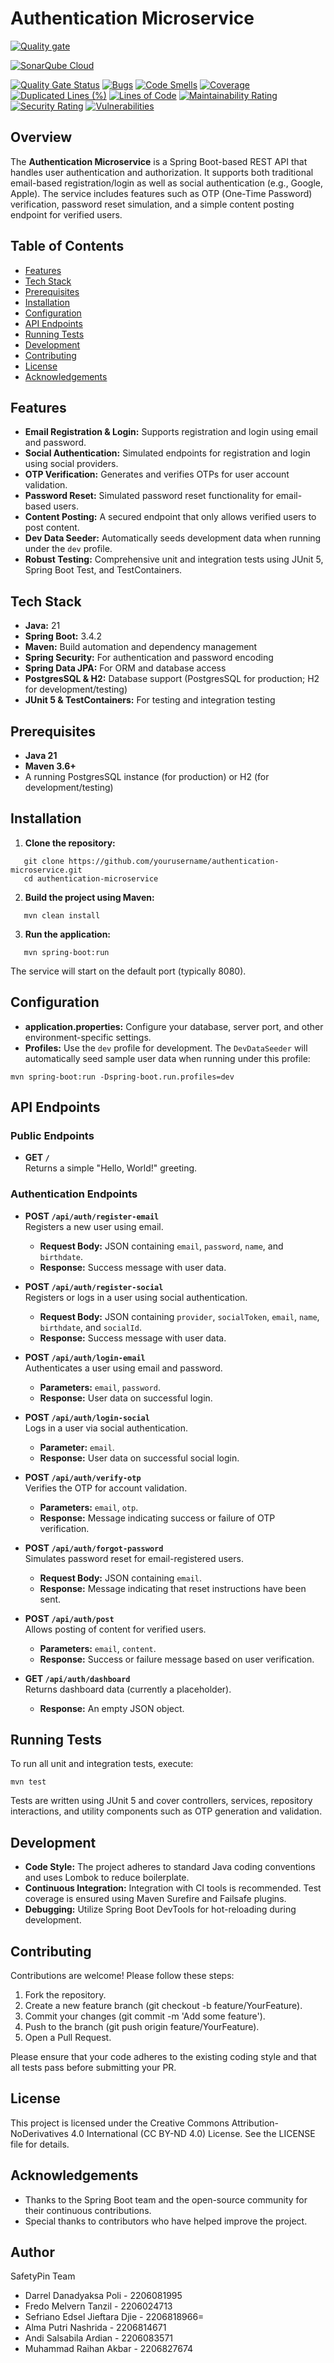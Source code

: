 # Authentication Microservice
[![Quality gate](https://sonarcloud.io/api/project_badges/quality_gate?project=safetypin-official_be-authentication)](https://sonarcloud.io/summary/new_code?id=safetypin-official_be-authentication)

[![SonarQube Cloud](https://sonarcloud.io/images/project_badges/sonarcloud-dark.svg)](https://sonarcloud.io/summary/new_code?id=safetypin-official_be-authentication)

[![Quality Gate Status](https://sonarcloud.io/api/project_badges/measure?project=safetypin-official_be-authentication&metric=alert_status)](https://sonarcloud.io/summary/new_code?id=safetypin-official_be-authentication)
[![Bugs](https://sonarcloud.io/api/project_badges/measure?project=safetypin-official_be-authentication&metric=bugs)](https://sonarcloud.io/summary/new_code?id=safetypin-official_be-authentication)
[![Code Smells](https://sonarcloud.io/api/project_badges/measure?project=safetypin-official_be-authentication&metric=code_smells)](https://sonarcloud.io/summary/new_code?id=safetypin-official_be-authentication)
[![Coverage](https://sonarcloud.io/api/project_badges/measure?project=safetypin-official_be-authentication&metric=coverage)](https://sonarcloud.io/summary/new_code?id=safetypin-official_be-authentication)
[![Duplicated Lines (%)](https://sonarcloud.io/api/project_badges/measure?project=safetypin-official_be-authentication&metric=sqale_index)](https://sonarcloud.io/summary/new_code?id=safetypin-official_be-authentication)
[![Lines of Code](https://sonarcloud.io/api/project_badges/measure?project=safetypin-official_be-authentication&metric=ncloc)](https://sonarcloud.io/summary/new_code?id=safetypin-official_be-authentication)
[![Maintainability Rating](https://sonarcloud.io/api/project_badges/measure?project=safetypin-official_be-authentication&metric=sqale_rating)](https://sonarcloud.io/summary/new_code?id=safetypin-official_be-authentication)
[![Security Rating](https://sonarcloud.io/api/project_badges/measure?project=safetypin-official_be-authentication&metric=security_rating)](https://sonarcloud.io/summary/new_code?id=safetypin-official_be-authentication)
[![Vulnerabilities](https://sonarcloud.io/api/project_badges/measure?project=safetypin-official_be-authentication&metric=vulnerabilities)](https://sonarcloud.io/summary/new_code?id=safetypin-official_be-authentication)

## Overview

The **Authentication Microservice** is a Spring Boot-based REST API that handles user authentication and authorization. It supports both traditional email-based registration/login as well as social authentication (e.g., Google, Apple). The service includes features such as OTP (One-Time Password) verification, password reset simulation, and a simple content posting endpoint for verified users.

## Table of Contents

- [Features](#features)
- [Tech Stack](#tech-stack)
- [Prerequisites](#prerequisites)
- [Installation](#installation)
- [Configuration](#configuration)
- [API Endpoints](#api-endpoints)
- [Running Tests](#running-tests)
- [Development](#development)
- [Contributing](#contributing)
- [License](#license)
- [Acknowledgements](#acknowledgements)

## Features

- **Email Registration & Login:** Supports registration and login using email and password.
- **Social Authentication:** Simulated endpoints for registration and login using social providers.
- **OTP Verification:** Generates and verifies OTPs for user account validation.
- **Password Reset:** Simulated password reset functionality for email-based users.
- **Content Posting:** A secured endpoint that only allows verified users to post content.
- **Dev Data Seeder:** Automatically seeds development data when running under the `dev` profile.
- **Robust Testing:** Comprehensive unit and integration tests using JUnit 5, Spring Boot Test, and TestContainers.

## Tech Stack

- **Java:** 21
- **Spring Boot:** 3.4.2
- **Maven:** Build automation and dependency management
- **Spring Security:** For authentication and password encoding
- **Spring Data JPA:** For ORM and database access
- **PostgresSQL & H2:** Database support (PostgresSQL for production; H2 for development/testing)
- **JUnit 5 & TestContainers:** For testing and integration testing

## Prerequisites

- **Java 21**
- **Maven 3.6+**
- A running PostgresSQL instance (for production) or H2 (for development/testing)

## Installation

1. **Clone the repository:**
```
   git clone https://github.com/yourusername/authentication-microservice.git  
   cd authentication-microservice
```
2. **Build the project using Maven:**
```
   mvn clean install
```
3. **Run the application:**
```
   mvn spring-boot:run
```
   The service will start on the default port (typically 8080).

## Configuration

- **application.properties:** Configure your database, server port, and other environment-specific settings.
- **Profiles:** Use the `dev` profile for development. The `DevDataSeeder` will automatically seed sample user data when running under this profile:

```
mvn spring-boot:run -Dspring-boot.run.profiles=dev
```

## API Endpoints

### Public Endpoints

- **GET `/`**  
  Returns a simple "Hello, World!" greeting.

### Authentication Endpoints

- **POST `/api/auth/register-email`**  
  Registers a new user using email.
    - **Request Body:** JSON containing `email`, `password`, `name`, and `birthdate`.
    - **Response:** Success message with user data.

- **POST `/api/auth/register-social`**  
  Registers or logs in a user using social authentication.
    - **Request Body:** JSON containing `provider`, `socialToken`, `email`, `name`, `birthdate`, and `socialId`.
    - **Response:** Success message with user data.

- **POST `/api/auth/login-email`**  
  Authenticates a user using email and password.
    - **Parameters:** `email`, `password`.
    - **Response:** User data on successful login.

- **POST `/api/auth/login-social`**  
  Logs in a user via social authentication.
    - **Parameter:** `email`.
    - **Response:** User data on successful social login.

- **POST `/api/auth/verify-otp`**  
  Verifies the OTP for account validation.
    - **Parameters:** `email`, `otp`.
    - **Response:** Message indicating success or failure of OTP verification.

- **POST `/api/auth/forgot-password`**  
  Simulates password reset for email-registered users.
    - **Request Body:** JSON containing `email`.
    - **Response:** Message indicating that reset instructions have been sent.

- **POST `/api/auth/post`**  
  Allows posting of content for verified users.
    - **Parameters:** `email`, `content`.
    - **Response:** Success or failure message based on user verification.

- **GET `/api/auth/dashboard`**  
  Returns dashboard data (currently a placeholder).
    - **Response:** An empty JSON object.

## Running Tests

To run all unit and integration tests, execute:
```
mvn test
```

Tests are written using JUnit 5 and cover controllers, services, repository interactions, and utility components such as OTP generation and validation.

## Development

- **Code Style:** The project adheres to standard Java coding conventions and uses Lombok to reduce boilerplate.
- **Continuous Integration:** Integration with CI tools is recommended. Test coverage is ensured using Maven Surefire and Failsafe plugins.
- **Debugging:** Utilize Spring Boot DevTools for hot-reloading during development.

## Contributing

Contributions are welcome! Please follow these steps:

1. Fork the repository.
2. Create a new feature branch (git checkout -b feature/YourFeature).
3. Commit your changes (git commit -m 'Add some feature').
4. Push to the branch (git push origin feature/YourFeature).
5. Open a Pull Request.

Please ensure that your code adheres to the existing coding style and that all tests pass before submitting your PR.

## License

This project is licensed under the
Creative Commons Attribution-NoDerivatives 4.0 International (CC BY-ND 4.0)
License. See the LICENSE file for details.

## Acknowledgements

- Thanks to the Spring Boot team and the open-source community for their continuous contributions.
- Special thanks to contributors who have helped improve the project.

## Author
SafetyPin Team
- Darrel Danadyaksa Poli - 2206081995
- Fredo Melvern Tanzil - 2206024713
- Sefriano Edsel Jieftara Djie - 2206818966=
- Alma Putri Nashrida - 2206814671
- Andi Salsabila Ardian - 2206083571
- Muhammad Raihan Akbar - 2206827674

